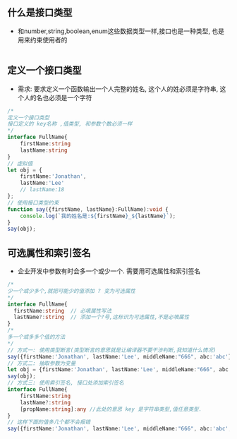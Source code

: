 ## 什么是接口类型

- 和number,string,boolean,enum这些数据类型一样,接口也是一种类型, 也是用来约束使用者的

```typescript

```

## 定义一个接口类型

- 需求: 要求定义一个函数输出一个人完整的姓名, 这个人的姓必须是字符串, 这个人的名也必须是一个字符

```typescript
/*
定义一个接口类型
接口定义的 key名称 ,值类型, 和参数个数必须一样
*/ 
interface FullName{
    firstName:string
    lastName:string
}
// 虚拟值
let obj = {
    firstName:'Jonathan',
    lastName:'Lee'
    // lastName:18
};
// 使用接口类型约束
function say({firstName, lastName}:FullName):void {
    console.log(`我的姓名是:${firstName}_${lastName}`);
}
say(obj);
```

## 可选属性和索引签名

- 企业开发中参数有时会多一个或少一个. 需要用可选属性和索引签名

```typescript
/*
少一个或少多个,就把可能少的值添加 ? 变为可选属性
*/ 
interface FullName{
  firstName:string	// 必填属性写法
  lastName?:string  // 添加一个?号,这标识为可选属性,不是必填属性
}
/*
多一个或多多个值的方法
*/
// 方式一: 使用类型断言(类型断言的意思就是让编译器不要干涉判断,我知道什么情况)
say({firstName:'Jonathan', lastName:'Lee', middleName:"666", abc:'abc'} as FullName);
// 方式二: 抽取参数为变量
let obj = {firstName:'Jonathan', lastName:'Lee', middleName:"666", abc:'abc'};
say(obj);
// 方式三: 使用索引签名, 接口处添加索引签名
interface FullName{
    firstName:string
    lastName?:string
    [propName:string]:any //此处的意思 key 是字符串类型,值任意类型.
}
// 这样下面的值多几个都不会报错
say({firstName:'Jonathan', lastName:'Lee', middleName:"666", abc:'abc', 123:123, def:"def"});


```

